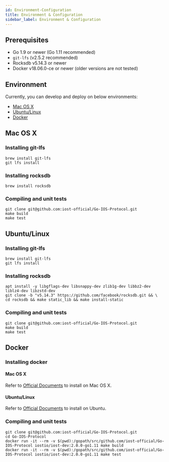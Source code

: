 ```yaml
---
id: Environment-Configuration
title: Environment & Configuration
sidebar_label: Environment & Configuration
---
```


## Prerequisites

* Go 1.9 or newer (Go 1.11 recommended)
* `git-lfs` (v2.5.2 recommended)
* Rocksdb v5.14.3 or newer
* Docker v18.06.0-ce or newer (older versions are not tested)

## Environment

Currently, you can develop and deploy on below environments:

* [Mac OS X](#mac-os-x)
* [Ubuntu/Linux](#ubuntu-linux)
* [Docker](#docker)

## Mac OS X

### Installing git-lfs

```
brew install git-lfs
git lfs install
```

### Installing rocksdb

```
brew install rocksdb
```

### Compiling and unit tests

```
git clone git@github.com:iost-official/Go-IOS-Protocol.git
make build
make test
```

## Ubuntu/Linux

### Installing git-lfs

```
brew install git-lfs
git lfs install
```

### Installing rocksdb

```
apt install -y libgflags-dev libsnappy-dev zlib1g-dev libbz2-dev liblz4-dev libzstd-dev
git clone -b "v5.14.3" https://github.com/facebook/rocksdb.git && \
cd rocksdb && make static_lib && make install-static
```

### Compiling and unit tests

```
git clone git@github.com:iost-official/Go-IOS-Protocol.git
make build
make test
```

## Docker

### Installing docker

#### Mac OS X

Refer to [Official Documents](https://docs.docker.com/docker-for-mac/install/) to install on Mac OS X.

#### Ubuntu/Linux

Refer to [Official Documents](https://docs.docker.com/install/linux/docker-ce/ubuntu/#install-using-the-repository) to install on Ubuntu.

### Compiling and unit tests

```
git clone git@github.com:iost-official/Go-IOS-Protocol.git
cd Go-IOS-Protocol
docker run -it --rm -v $(pwd):/gopath/src/github.com/iost-official/Go-IOS-Protocol iostio/iost-dev:2.0.0-go1.11 make build
docker run -it --rm -v $(pwd):/gopath/src/github.com/iost-official/Go-IOS-Protocol iostio/iost-dev:2.0.0-go1.11 make test
```
